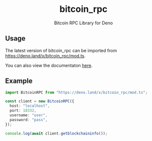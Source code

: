 <h1 align="center">bitcoin_rpc</h1>
<p align="center">Bitcoin RPC Library for Deno</p>

## Usage

The latest version of bitcoin_rpc can be imported from https://deno.land/x/bitcoin_rpc/mod.ts.

You can also view the documentaton [here](https://doc.deno.land/https://deno.land/x/bitcoin_rpc/mod.ts).

## Example

```typescript
import BitcoinRPC from "https://deno.land/x/bitcoin_rpc/mod.ts";

const client = new BitcoinRPC({
  host: "localhost",
  port: 18332,
  username: "user",
  password: "pass",
});

console.log(await client.getblockchaininfo());
```
